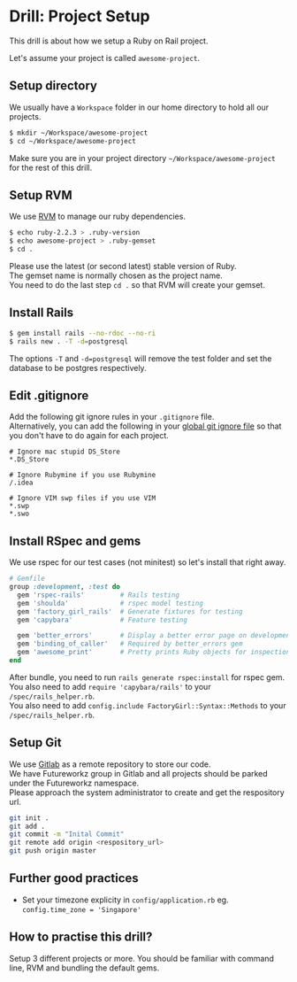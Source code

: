# Drill: Project Setup
This drill is about how we setup a Ruby on Rail project.

Let's assume your project is called `awesome-project`.

## Setup directory
We usually have a `Workspace` folder in our home directory to hold all our projects.

```sh
$ mkdir ~/Workspace/awesome-project
$ cd ~/Workspace/awesome-project
```

Make sure you are in your project directory `~/Workspace/awesome-project` for the rest of this drill.

## Setup RVM
We use [RVM](http://rvm.io/) to manage our ruby dependencies.

```sh
$ echo ruby-2.2.3 > .ruby-version
$ echo awesome-project > .ruby-gemset
$ cd .
```

Please use the latest (or second latest) stable version of Ruby.  
The gemset name is normally chosen as the project name.  
You need to do the last step `cd .` so that RVM will create your gemset.

## Install Rails
```sh
$ gem install rails --no-rdoc --no-ri
$ rails new . -T -d=postgresql
```

The options `-T` and `-d=postgresql` will remove the test folder and set the database to be postgres respectively.

## Edit .gitignore
Add the following git ignore rules in your `.gitignore` file.  
Alternatively, you can add the following in your [global git ignore file](http://devoh.com/blog/2013/01/global-gitignore) so that you don't have to do again for each project.

```
# Ignore mac stupid DS_Store
*.DS_Store

# Ignore Rubymine if you use Rubymine
/.idea

# Ignore VIM swp files if you use VIM
*.swp
*.swo
```

## Install RSpec and gems
We use rspec for our test cases (not minitest) so let's install that right away.

```ruby
# Gemfile
group :development, :test do
  gem 'rspec-rails'         # Rails testing
  gem 'shoulda'             # rspec model testing
  gem 'factory_girl_rails'  # Generate fixtures for testing
  gem 'capybara'            # Feature testing

  gem 'better_errors'       # Display a better error page on development webpage
  gem 'binding_of_caller'   # Required by better_errors gem
  gem 'awesome_print'       # Pretty prints Ruby objects for inspection
end
```

After bundle, you need to run `rails generate rspec:install` for rspec gem.  
You also need to add `require 'capybara/rails'` to your `/spec/rails_helper.rb`.  
You also need to add `config.include FactoryGirl::Syntax::Methods` to your `/spec/rails_helper.rb`.

## Setup Git
We use [Gitlab](http://gitlab.com) as a remote repository to store our code.  
We have Futureworkz group in Gitlab and all projects should be parked under the Futureworkz namespace.  
Please approach the system administrator to create and get the respository url.

```sh
git init .
git add .
git commit -m "Inital Commit"
git remote add origin <respository_url>
git push origin master
```

## Further good practices
- Set your timezone explicity in `config/application.rb` eg. `config.time_zone = 'Singapore'`

## How to practise this drill?
Setup 3 different projects or more. You should be familiar with command line, RVM and bundling the default gems.

